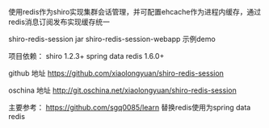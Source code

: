 
使用redis作为shiro实现集群会话管理，并可配置ehcache作为进程内缓存，通过redis消息订阅发布实现缓存统一

shiro-redis-session
	jar
shiro-redis-session-webapp
	示例demo
	
	
项目依赖：
	shiro 1.2.3+
	spring data redis 1.6.0+
	
	
	
github 地址
	https://github.com/xiaolongyuan/shiro-redis-session

oschina 地址
	http://git.oschina.net/xiaolongyuan/shiro-redis-session
	
主要参考：
https://github.com/sgq0085/learn 替换redis使用为spring data redis
